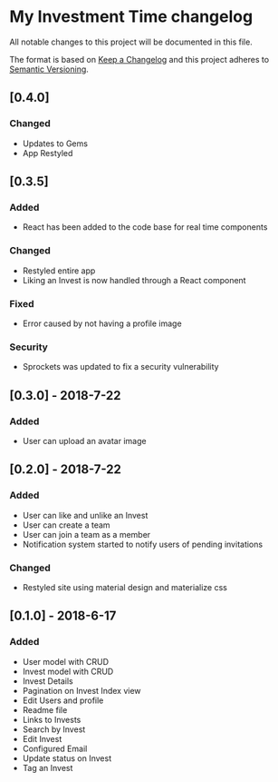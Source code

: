 # My Investment Time changelog
All notable changes to this project will be documented in this file.

The format is based on [Keep a Changelog](http://keepachangelog.com/en/1.0.0/)
and this project adheres to [Semantic Versioning](http://semver.org/spec/v2.0.0.html).

## [0.4.0]
### Changed
- Updates to Gems
- App Restyled

## [0.3.5]
### Added
- React has been added to the code base for real time components

### Changed
- Restyled entire app
- Liking an Invest is now handled through a React component

### Fixed
- Error caused by not having a profile image

### Security
- Sprockets was updated to fix a security vulnerability   

## [0.3.0] - 2018-7-22
### Added
- User can upload an avatar image

## [0.2.0] - 2018-7-22
### Added
- User can like and unlike an Invest
- User can create a team
- User can join a team as a member
- Notification system started to notify users of pending invitations

### Changed
- Restyled site using material design and materialize css

## [0.1.0] - 2018-6-17
### Added
- User model with CRUD
- Invest model with CRUD
- Invest Details
- Pagination on Invest Index view
- Edit Users and profile
- Readme file
- Links to Invests
- Search by Invest
- Edit Invest
- Configured Email
- Update status on Invest
- Tag an Invest